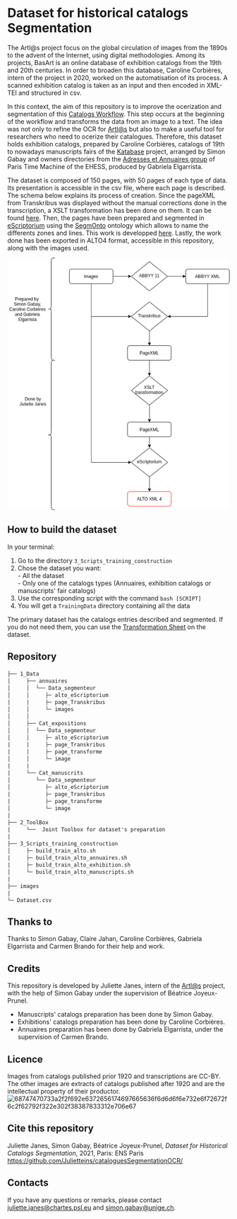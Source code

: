 # Dataset for historical catalogs Segmentation

The Artl@s project focus on the global circulation of images from the 1890s to the advent of the Internet, using digital methodologies. Among its projects, BasArt is an online database of exhibition catalogs from the 19th and 20th centuries. 
In order to broaden this database, Caroline Corbières, intern of the project in 2020, worked on the automatisation of its process. A scanned exhibition catalog is taken as an input and then encoded in XML-TEI and structured in csv. 

In this context, the aim of this repository is to improve the ocerization and segmentation of this [Catalogs Workflow](https://github.com/carolinecorbieres/ArtlasCatalogues). This step occurs at the beginning of the workflow and transforms the data from an image to a text. 
The idea was not only to refine the OCR for [Artl@s](https://artlas.huma-num.fr/fr/) but also to make a useful tool for researchers who need to ocerize their catalogues. Therefore, this dataset holds exhibition catalogs, prepared by Caroline Corbières, catalogs of 19th to nowadays manuscripts fairs of the [Katabase](https://github.com/katabase) project, arranged by Simon Gabay and owners directories from the [Adresses et Annuaires group](https://paris-timemachine.huma-num.fr/groupe-adresses-et-annuaires/) of Paris Time Machine of the EHESS, produced by Gabriela Elgarrista. 

The dataset is composed of 150 pages, with 50 pages of each type of data. Its presentation is accessible in the csv file, where each page is described. The schema below explains its process of creation. Since the pageXML from Transkribus was displayed without the manual corrections done in the transcription, a XSLT transformation has been done on them. It can be found [here](https://github.com/Heresta/BAO_Stage_DH_ENS_2021/tree/main/CorrectionPageXMLeScriptorium). Then, the pages have been prepared and segmented in [eScriptorium](http://traces6.paris.inria.fr/) using the [SegmOnto](https://github.com/SegmOnto) ontology which allows to name the differents zones and lines. This work is developped [here](https://github.com/Juliettejns/cataloguesPipeline/blob/main/1_Data/README.md). Lastly, the work done has been exported in ALTO4 format, accessible in this repository, along with the images used. 

<p align="center">
  <img src="images/pipelineSegmentation.png" width="600"/>
</p>

## How to build the dataset
In your terminal:
1. Go to the directory ```3_Scripts_training_construction```
2. Chose the dataset you want:</br>
         - All the dataset</br>
         - Only one of the catalogs types (Annuaires, exhibition catalogs or manuscripts' fair catalogs)
3. Use the corresponding script with the command ```bash [SCRIPT]```
4. You will get a ```TrainingData``` directory containing all the data 

The primary dataset has the catalogs entries described and segmented. If you do not need them, you can use the [Transformation Sheet](https://github.com/Juliettejns/cataloguesSegmentationOCR/blob/main/1_Data/Transformation_entries.xsl) on the dataset.

## Repository 
```
├── 1_Data
│     ├── annuaires
│     │  └── Data_segmenteur 
│     │     ├─ alto_eScriptorium
|     |     ├─ page_Transkribus
│     │     └─ images
│     │ 
│     ├── Cat_expositions
│     │  └── Data_segmenteur
│     │     ├─ alto_eScriptorium
|     |     ├─ page_Transkribus
|     |     ├─ page_transforme
│     │     └─ image
|     |
|     └── Cat_manuscrits
│        └── Data_segmenteur
│           ├─ alto_eScriptorium
|           ├─ page_Transkribus
|           ├─ page_transforme
│           └─ image
|
├── 2_ToolBox
|     └──  Joint Toolbox for dataset's preparation
|
├── 3_Scripts_training_construction
│     ├─ build_train_alto.sh
|     ├─ build_train_alto_annuaires.sh
|     ├─ build_train_alto_exhibition.sh
│     └─ build_train_alto_manuscripts.sh
|
├── images
|
└─ Dataset.csv 
```
                  

## Thanks to 
Thanks to Simon Gabay, Claire Jahan, Caroline Corbières, Gabriela Elgarrista and Carmen Brando for their help and work.

## Credits
This repository is developed by Juliette Janes, intern of the [Artl@s](https://artlas.huma-num.fr/fr/) project, with the help of Simon Gabay under the supervision of Béatrice Joyeux-Prunel.
 - Manuscripts' catalogs preparation has been done by Simon Gabay.
 - Exhibitions' catalogs preparation has been done by Caroline Corbières. 
 - Annuaires preparation has been done by Gabriela Elgarrista, under the supervision of Carmen Brando.
## Licence
Images from catalogs published prior 1920 and transcriptions are CC-BY. </br>
The other images are extracts of catalogs published after 1920 and are the intellectual property of their productor.</br>
![68747470733a2f2f692e6372656174697665636f6d6d6f6e732e6f72672f6c2f62792f322e302f38387833312e706e67](https://user-images.githubusercontent.com/56683417/115525743-a78d2400-a28f-11eb-8e45-4b6e3265a527.png)

## Cite this repository
Juliette Janes, Simon Gabay, Béatrice Joyeux-Prunel, _Dataset for Historical Catalogs Segmentation_, 2021, Paris: ENS Paris https://github.com/Juliettejns/cataloguesSegmentationOCR/

## Contacts
If you have any questions or remarks, please contact juliette.janes@chartes.psl.eu and simon.gabay@unige.ch.

